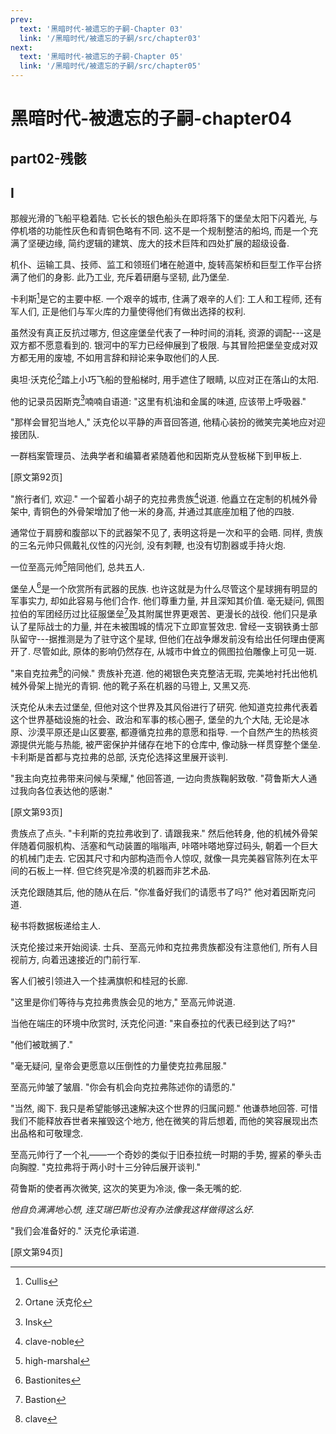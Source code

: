 ```yaml
---
prev:
  text: '黑暗时代-被遗忘的子嗣-Chapter 03'
  link: '/黑暗时代/被遗忘的子嗣/src/chapter03'
next:
  text: '黑暗时代-被遗忘的子嗣-Chapter 05'
  link: '/黑暗时代/被遗忘的子嗣/src/chapter05'
---
```


# 黑暗时代-被遗忘的子嗣-chapter04

## part02-残骸

## I

那艘光滑的飞船平稳着陆. 它长长的银色船头在即将落下的堡垒太阳下闪着光, 与停机塔的功能性灰色和青铜色略有不同. 这不是一个规制整洁的船坞, 而是一个充满了坚硬边缘, 简约逻辑的建筑、庞大的技术巨阵和四处扩展的超级设备.

机仆、运输工具、技师、监工和领班们堵在舱道中, 旋转高架桥和巨型工作平台挤满了他们的身影. 此乃工业, 充斥着研磨与坚韧, 此乃堡垒.

卡利斯[^1]是它的主要中枢. 一个艰辛的城市, 住满了艰辛的人们: 工人和工程师, 还有军人们, 正是他们与军火库的力量使得他们有做出选择的权利.

虽然没有真正反抗过哪方, 但这座堡垒代表了一种时间的消耗, 资源的调配---这是双方都不愿意看到的. 银河中的军力已经伸展到了极限. 与其冒险把堡垒变成对双方都无用的废墟, 不如用言辞和辩论来争取他们的人民.

奥坦·沃克伦[^2]踏上小巧飞船的登船梯时, 用手遮住了眼睛, 以应对正在落山的太阳.

他的记录员因斯克[^3]喃喃自语道: "这里有机油和金属的味道, 应该带上呼吸器."

"那样会冒犯当地人," 沃克伦以平静的声音回答道, 他精心装扮的微笑完美地应对迎接团队.

一群档案管理员、法典学者和编纂者紧随着他和因斯克从登板梯下到甲板上.

[原文第92页]

"旅行者们, 欢迎." 一个留着小胡子的克拉弗贵族[^4]说道. 他矗立在定制的机械外骨架中, 青铜色的外骨架增加了他一米的身高, 并通过其底座加粗了他的四肢.

通常位于肩膀和腹部以下的武器架不见了, 表明这将是一次和平的会晤. 同样, 贵族的三名元帅只佩戴礼仪性的闪光剑, 没有刺鞭, 也没有切割器或手持火炮.

一位至高元帅[^5]陪同他们, 总共五人.

堡垒人[^6]是一个欣赏所有武器的民族. 也许这就是为什么尽管这个星球拥有明显的军事实力, 却如此容易与他们合作. 他们尊重力量, 并且深知其价值. 毫无疑问, 佩图拉伯的军团经历过比征服堡垒[^7]及其附属世界更艰苦、更漫长的战役. 他们只是承认了星际战士的力量, 并在未被围城的情况下立即宣誓效忠. 曾经一支钢铁勇士部队留守---据推测是为了驻守这个星球, 但他们在战争爆发前没有给出任何理由便离开了. 尽管如此, 原体的影响仍然存在, 从城市中耸立的佩图拉伯雕像上可见一斑.

"来自克拉弗[^8]的问候." 贵族补充道. 他的褐银色夹克整洁无瑕, 完美地衬托出他机械外骨架上抛光的青铜. 他的靴子系在机器的马镫上, 又黑又亮.

沃克伦从未去过堡垒, 但他对这个世界及其风俗进行了研究. 他知道克拉弗代表着这个世界基础设施的社会、政治和军事的核心圈子, 堡垒的九个大陆, 无论是冰原、沙漠平原还是山区要塞, 都遵循克拉弗的意愿和指导. 一个自然产生的热核资源提供光能与热能, 被严密保护并储存在地下的仓库中, 像动脉一样贯穿整个堡垒. 卡利斯是首都与克拉弗的总部, 沃克伦选择这里展开谈判.

"我主向克拉弗带来问候与荣耀," 他回答道, 一边向贵族鞠躬致敬. "荷鲁斯大人通过我向各位表达他的感谢."

[原文第93页]

贵族点了点头. "卡利斯的克拉弗收到了. 请跟我来." 然后他转身, 他的机械外骨架伴随着伺服机构、活塞和气动装置的嗡嗡声, 咔嗒咔嗒地穿过码头, 朝着一个巨大的机械门走去. 它因其尺寸和内部构造而令人惊叹, 就像一具完美器官陈列在太平间的石板上一样. 但它终究是冷漠的机器而非艺术品.

沃克伦跟随其后, 他的随从在后. "你准备好我们的请愿书了吗?" 他对着因斯克问道.

秘书将数据板递给主人.

沃克伦接过来开始阅读. 士兵、至高元帅和克拉弗贵族都没有注意他们, 所有人目视前方, 向着迅速接近的门前行军.

客人们被引领进入一个挂满旗帜和桂冠的长廊.

"这里是你们等待与克拉弗贵族会见的地方," 至高元帅说道.

当他在端庄的环境中欣赏时, 沃克伦问道: "来自泰拉的代表已经到达了吗?"

"他们被耽搁了."

"毫无疑问, 皇帝会更愿意以压倒性的力量使克拉弗屈服."

至高元帅皱了皱眉. "你会有机会向克拉弗陈述你的请愿的."

"当然, 阁下. 我只是希望能够迅速解决这个世界的归属问题." 他谦恭地回答. 可惜我们不能释放吞世者来摧毁这个地方, 他在微笑的背后想着, 而他的笑容展现出杰出品格和可敬理念.

至高元帅行了一个礼——一个奇妙的类似于旧泰拉统一时期的手势, 握紧的拳头击向胸膛. "克拉弗将于两小时十三分钟后展开谈判."

荷鲁斯的使者再次微笑, 这次的笑更为冷淡, 像一条无嘴的蛇.

*他自负满满地心想, 连艾瑞巴斯也没有办法像我这样做得这么好.*

"我们会准备好的." 沃克伦承诺道.

[原文第94页]

[^1]: Cullis

[^2]: Ortane 沃克伦

[^3]: Insk

[^4]: clave-noble

[^5]: high-marshal

[^6]: Bastionites

[^7]: Bastion

[^8]: clave
